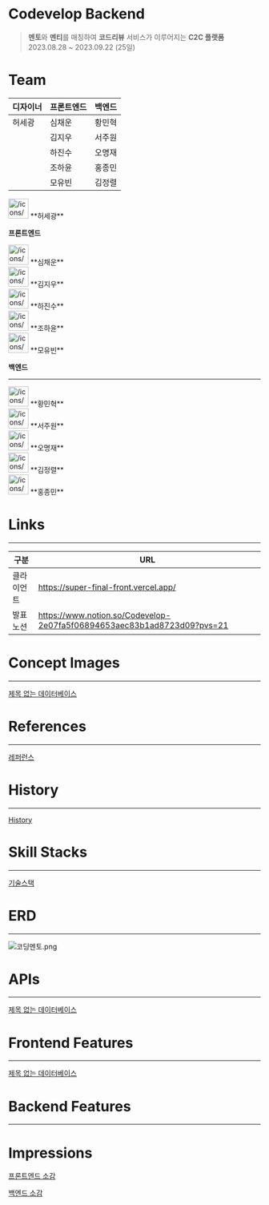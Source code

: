 # Codevelop Backend

> **멘토**와 **멘티**를 매칭하여 **코드리뷰** 서비스가 이루어지는 **C2C 플랫폼**
> 2023.08.28 ~ 2023.09.22 (25일)

# Team

|**디자이너**|**프론트엔드**|**백엔드**|
|---|---|---|
|허세광|심채운|황민혁|
||김지우|서주원|
||하진수|오명재|
||조하윤|홍종민|
||모유빈|김정렬|

<aside>
<img src="/icons/chess-queen_yellow.svg" alt="/icons/chess-queen_yellow.svg" width="40px" /> **허세광**

</aside>

**프론트엔드**

<aside>
<img src="/icons/chess-queen_yellow.svg" alt="/icons/chess-queen_yellow.svg" width="40px" /> **심채운**

</aside>

<aside>
<img src="/icons/user_blue.svg" alt="/icons/user_blue.svg" width="40px" /> **김지우**

</aside>

<aside>
<img src="/icons/user_blue.svg" alt="/icons/user_blue.svg" width="40px" /> **하진수**

</aside>

<aside>
<img src="/icons/user_pink.svg" alt="/icons/user_pink.svg" width="40px" /> **조하윤**

</aside>

<aside>
<img src="/icons/user_blue.svg" alt="/icons/user_blue.svg" width="40px" /> **모유빈**

</aside>

**백엔드**

---

<aside>
<img src="/icons/chess-queen_yellow.svg" alt="/icons/chess-queen_yellow.svg" width="40px" /> **황민혁**

</aside>

<aside>
<img src="/icons/user_blue.svg" alt="/icons/user_blue.svg" width="40px" /> **서주원**

</aside>

<aside>
<img src="/icons/user_blue.svg" alt="/icons/user_blue.svg" width="40px" /> **오명재**

</aside>

<aside>
<img src="/icons/user_blue.svg" alt="/icons/user_blue.svg" width="40px" /> **김정렬**

</aside>

<aside>
<img src="/icons/user_blue.svg" alt="/icons/user_blue.svg" width="40px" /> **홍종민**

</aside>

# Links

---

| 구분 | URL |
| --- | --- |
| 클라이언트 | https://super-final-front.vercel.app/ |
| 발표 노션 | https://www.notion.so/Codevelop-2e07fa5f06894653aec83b1ad8723d09?pvs=21 |

# Concept Images

---

[제목 없는 데이터베이스](https://www.notion.so/0d1bbcb6090d4d2fa966e4f5b7523254?pvs=21)

# References

---

[레퍼런스](https://www.notion.so/bcbae87f05f3438e9c4848c63ed253d8?pvs=21)

# History

---

[History](https://www.notion.so/5006818b30f148d2a2d635f69cd06adb?pvs=21)

# Skill Stacks

---

[기술스택](https://www.notion.so/cfe762e2f47341278be54e305d78366f?pvs=21)

# ERD

---

![코딩멘토.png](https://prod-files-secure.s3.us-west-2.amazonaws.com/879e8f33-24ec-40b8-9c23-665a4e68d49b/1bae6c66-1937-499f-9ac0-24209ffd6351/%EC%BD%94%EB%94%A9%EB%A9%98%ED%86%A0.png)

# APIs

---

[제목 없는 데이터베이스](https://www.notion.so/c76e9fca3d934ac6ac3aecc0fd7a6490?pvs=21)

# Frontend Features

---

[제목 없는 데이터베이스](https://www.notion.so/e6ef7a50a83544289efe3900e9c706a0?pvs=21)

# Backend Features

---

[](https://www.notion.so/68be6f4e8d0b43109a30f9cdecf7b245?pvs=21)

# Impressions

[프론트엔드 소감](https://www.notion.so/4085f385f50d45d78df702d418bec3e9?pvs=21)

[백엔드 소감](https://www.notion.so/093de52256c44030926b6ed53017fe69?pvs=21)

